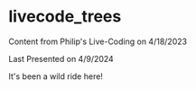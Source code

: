 # livecode_trees
Content from Philip's Live-Coding on 4/18/2023

 Last Presented on 4/9/2024

It's been a wild ride here!
